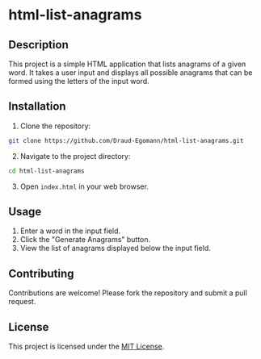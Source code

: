 # html-list-anagrams

## Description

This project is a simple HTML application that lists anagrams of a given word. It takes a user input and displays all possible anagrams that can be formed using the letters of the input word.

## Installation

1. Clone the repository:
  ```bash
  git clone https://github.com/Draud-Egomann/html-list-anagrams.git
  ```
2. Navigate to the project directory:
  ```bash
  cd html-list-anagrams
  ```
3. Open `index.html` in your web browser.

## Usage

1. Enter a word in the input field.
2. Click the "Generate Anagrams" button.
3. View the list of anagrams displayed below the input field.

## Contributing

Contributions are welcome! Please fork the repository and submit a pull request.

## License

This project is licensed under the [MIT License](./LICENSE).